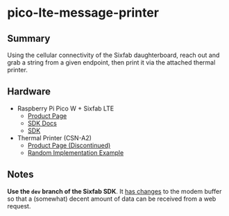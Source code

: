 # pico-lte-message-printer

## Summary

Using the cellular connectivity of the Sixfab daughterboard, reach out and grab a string from a given endpoint, then print it via the attached thermal printer.

## Hardware

 - Raspberry Pi Pico W + Sixfab LTE
   - [Product Page](https://sixfab.com/product/sixfab-pico-lte/)
   - [SDK Docs](https://docs.sixfab.com/docs/sixfab-pico-lte-introduction)
   - [SDK](https://github.com/sixfab/pico_lte_micropython-sdk)
 - Thermal Printer (CSN-A2)
   - [Product Page (Discontinued)](https://www.adafruit.com/product/597)
   - [Random Implementation Example](https://github.com/onlyskin/thermal-printer)

## Notes

**Use the `dev` branch of the Sixfab SDK**. It [has changes](https://github.com/sixfab/pico_lte_micropython-sdk/commit/b8b6b4d34f5cc4817c25f16f6f17bb15f7e1cbe0) to the modem buffer so that a (somewhat) decent amount of data can be received from a web request.
